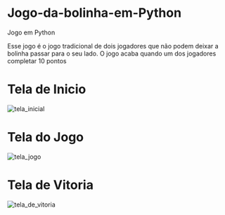 # Jogo-da-bolinha-em-Python
Jogo em Python

Esse jogo é o jogo tradicional de dois jogadores que não podem deixar a bolinha passar para o seu lado.
O jogo acaba quando um dos jogadores completar 10 pontos


# Tela de Inicio




![tela_inicial](https://github.com/user-attachments/assets/5a287194-56b7-42bd-bb92-f4a51e0f80e2)

# Tela do Jogo



![tela_jogo](https://github.com/user-attachments/assets/26ed2c4d-31b2-402a-a5b3-fbdee1954433)

# Tela de Vitoria



![tela_de_vitoria](https://github.com/user-attachments/assets/95f28664-718c-4d44-a8ae-f928b0de1a32)





